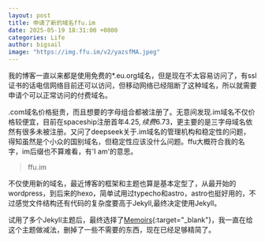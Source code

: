 ```yaml
---
layout: post
title: 申请了新的域名ffu.im
date: 2025-05-19 18:31:00 +0800
categories: Life
author: bigsail
image: "https://img.ffu.im/v2/yazsfMA.jpeg"
---
```

我的博客一直以来都是使用免费的*.eu.org域名，但是现在不太容易访问了，有ssl证书的话电信网络目前还可以访问，但移动网络已经阻断了这种域名，所以就需要申请个可以正常访问的付费域名。

.com域名价格挺贵，而且想要的字母组合都被注册了。无意间发现.im域名不仅价格较便宜，目前在spaceship注册首年$4.25,续费$6.73，更主要的是三字母域名依然有很多未被注册。又问了deepseek关于.im域名的管理机构和稳定性的问题，得知虽然是个小众的国别域名，但稳定性应该没什么问题。ffu大概符合我的名字，im后缀也不算难看，有'I am'的意思。

> ffu.im

不仅使用新的域名，最近博客的框架和主题也算是基本定型了，从最开始的wordpress，到后来的hexo，简单试用过typecho和astro，astro也挺好用的，不过感觉文件结构还有代码的复杂度要高于Jekyll,最终决定使用Jekyll。

试用了多个Jekyll主题后，最终选择了[Memoirs](https://github.com/wowthemesnet/jekyll-theme-memoirs){:target="_blank"}，我一直在给这个主题做减法，删掉了一些不需要的东西，现在已经足够精简了。
